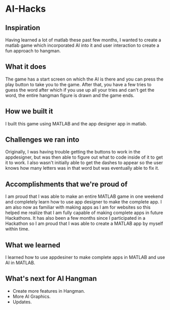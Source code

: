 # AI-Hacks

## Inspiration
Having learned a lot of matlab these past few months, I wanted to create a matlab game which incorporated AI into it and user interaction to create a fun approach to hangman.

## What it does
The game has a start screen on which the AI is there and you can press the play button to take you to the game. After that, you have a few tries to guess the word after which if you use up all your tries and can't get the word, the entire hangman figure is drawn and the game ends.

## How we built it
I built this game using MATLAB and the app designer app in matlab.

## Challenges we ran into
Originally, I was having trouble getting the buttons to work in the appdesigner, but was then able to figure out what to code inside of it to get it to work. I also wasn't initially able to get the dashes to appear so the user knows how many letters was in that word but was eventually able to fix it.

## Accomplishments that we're proud of
I am proud that I was able to make an entire MATLAB game in one weekend and completely learn how to use app designer to make the complete app. I am also now as familiar with making apps as I am for websites so this helped me realize that I am fully capable of making complete apps in future Hackathons. It has also been a few months since I participated in a Hackathon so I am proud that I was able to create a MATLAB app by myself within time.

## What we learned
I learned how to use appdesiner to make complete apps in MATLAB and use AI in MATLAB.

## What's next for AI Hangman
- Create more features in Hangman.
- More AI Graphics.
- Updates.
